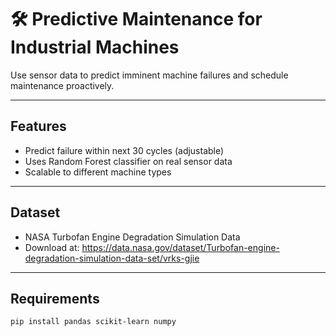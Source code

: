 # 🛠️ Predictive Maintenance for Industrial Machines

Use sensor data to predict imminent machine failures and schedule maintenance proactively.

---

## Features

- Predict failure within next 30 cycles (adjustable)
- Uses Random Forest classifier on real sensor data
- Scalable to different machine types

---

## Dataset

- NASA Turbofan Engine Degradation Simulation Data
- Download at: https://data.nasa.gov/dataset/Turbofan-engine-degradation-simulation-data-set/vrks-gjie

---

## Requirements

```bash
pip install pandas scikit-learn numpy
